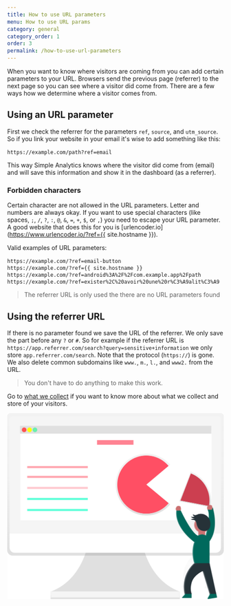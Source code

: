 ```yaml
---
title: How to use URL parameters
menu: How to use URL params
category: general
category_order: 1
order: 3
permalink: /how-to-use-url-parameters
---
```


When you want to know where visitors are coming from you can add certain parameters to your URL. Browsers send the previous page (referrer) to the next page so you can see where a visitor did come from. There are a few ways how we determine where a visitor comes from.

## Using an URL parameter

First we check the referrer for the parameters `ref`, `source`, and `utm_source`. So if you link your website in your email it's wise to add something like this:

```
https://example.com/path?ref=email
```

This way Simple Analytics knows where the visitor did come from (email) and will save this information and show it in the dashboard (as a referrer).

### Forbidden characters

Certain character are not allowed in the URL parameters. Letter and numbers are always okay. If you want to use special characters (like spaces, `;`, `/`, `?`, `:`, `@`, `&`, `=`, `+`, `$`, or `,`) you need to escape your URL parameter. A good website that does this for you is [urlencoder.io](https://www.urlencoder.io/?ref={{ site.hostname }}).

Valid examples of URL parameters:

```
https://example.com/?ref=email-button
https://example.com/?ref={{ site.hostname }}
https://example.com/?ref=android%3A%2F%2Fcom.example.app%2Fpath
https://example.com/?ref=exister%2C%20avoir%20une%20r%C3%A9alit%C3%A9
```

> The referrer URL is only used the there are no URL parameters found

## Using the referrer URL

If there is no parameter found we save the URL of the referrer. We only save the part before any `?` or `#`. So for example if the referrer URL is `https://app.referrer.com/search?query=sensitive+information` we only store `app.referrer.com/search`. Note that the protocol (`https://`) is gone. We also delete common subdomains like `www.`, `m.`, `l.`, and `www2.` from the URL.

> You don't have to do anything to make this work.



Go to [what we collect](/what-we-collect) if you want to know more about what we collect and store of your visitors.

<img class="undraw-svg" src="/images/undraw_segment.svg" alt="">
